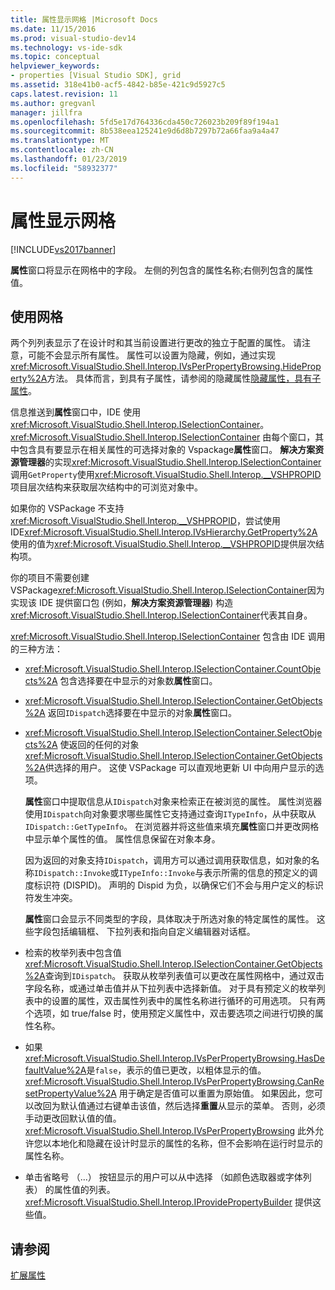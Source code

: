 ```yaml
---
title: 属性显示网格 |Microsoft Docs
ms.date: 11/15/2016
ms.prod: visual-studio-dev14
ms.technology: vs-ide-sdk
ms.topic: conceptual
helpviewer_keywords:
- properties [Visual Studio SDK], grid
ms.assetid: 318e41b0-acf5-4842-b85e-421c9d5927c5
caps.latest.revision: 11
ms.author: gregvanl
manager: jillfra
ms.openlocfilehash: 5fd5e17d764336cda450c726023b209f89f194a1
ms.sourcegitcommit: 8b538eea125241e9d6d8b7297b72a66faa9a4a47
ms.translationtype: MT
ms.contentlocale: zh-CN
ms.lasthandoff: 01/23/2019
ms.locfileid: "58932377"
---
```

# <a name="properties-display-grid"></a>属性显示网格
[!INCLUDE[vs2017banner](../../includes/vs2017banner.md)]

**属性**窗口将显示在网格中的字段。 左侧的列包含的属性名称;右侧列包含的属性值。  
  
## <a name="working-with-the-grid"></a>使用网格  
 两个列列表显示了在设计时和其当前设置进行更改的独立于配置的属性。 请注意，可能不会显示所有属性。 属性可以设置为隐藏，例如，通过实现<xref:Microsoft.VisualStudio.Shell.Interop.IVsPerPropertyBrowsing.HideProperty%2A>方法。 具体而言，到具有子属性，请参阅的隐藏属性[隐藏属性，具有子属性](../../misc/hiding-properties-that-have-child-properties.md)。  
  
 信息推送到**属性**窗口中，IDE 使用<xref:Microsoft.VisualStudio.Shell.Interop.ISelectionContainer>。 <xref:Microsoft.VisualStudio.Shell.Interop.ISelectionContainer> 由每个窗口，其中包含具有要显示在相关属性的可选择对象的 Vspackage**属性**窗口。 **解决方案资源管理器**的实现<xref:Microsoft.VisualStudio.Shell.Interop.ISelectionContainer>调用`GetProperty`使用<xref:Microsoft.VisualStudio.Shell.Interop.__VSHPROPID>项目层次结构来获取层次结构中的可浏览对象中。  
  
 如果你的 VSPackage 不支持<xref:Microsoft.VisualStudio.Shell.Interop.__VSHPROPID>，尝试使用 IDE<xref:Microsoft.VisualStudio.Shell.Interop.IVsHierarchy.GetProperty%2A>使用的值为<xref:Microsoft.VisualStudio.Shell.Interop.__VSHPROPID>提供层次结构项。  
  
 你的项目不需要创建 VSPackage<xref:Microsoft.VisualStudio.Shell.Interop.ISelectionContainer>因为实现该 IDE 提供窗口包 (例如，**解决方案资源管理器**) 构造<xref:Microsoft.VisualStudio.Shell.Interop.ISelectionContainer>代表其自身。  
  
 <xref:Microsoft.VisualStudio.Shell.Interop.ISelectionContainer> 包含由 IDE 调用的三种方法：  
  
- <xref:Microsoft.VisualStudio.Shell.Interop.ISelectionContainer.CountObjects%2A> 包含选择要在中显示的对象数**属性**窗口。  
  
- <xref:Microsoft.VisualStudio.Shell.Interop.ISelectionContainer.GetObjects%2A> 返回`IDispatch`选择要在中显示的对象**属性**窗口。  
  
- <xref:Microsoft.VisualStudio.Shell.Interop.ISelectionContainer.SelectObjects%2A> 使返回的任何的对象<xref:Microsoft.VisualStudio.Shell.Interop.ISelectionContainer.GetObjects%2A>供选择的用户。 这使 VSPackage 可以直观地更新 UI 中向用户显示的选项。  
  
  **属性**窗口中提取信息从`IDispatch`对象来检索正在被浏览的属性。 属性浏览器使用`IDispatch`向对象要求哪些属性它支持通过查询`ITypeInfo`，从中获取从`IDispatch::GetTypeInfo`。 在浏览器并将这些值来填充**属性**窗口并更改网格中显示单个属性的值。 属性信息保留在对象本身。  
  
  因为返回的对象支持`IDispatch`，调用方可以通过调用获取信息，如对象的名称`IDispatch::Invoke`或`ITypeInfo::Invoke`与表示所需的信息的预定义的调度标识符 (DISPID)。 声明的 Dispid 为负，以确保它们不会与用户定义的标识符发生冲突。  
  
  **属性**窗口会显示不同类型的字段，具体取决于所选对象的特定属性的属性。 这些字段包括编辑框、 下拉列表和指向自定义编辑器对话框。  
  
- 检索的枚举列表中包含值<xref:Microsoft.VisualStudio.Shell.Interop.ISelectionContainer.GetObjects%2A>查询到`IDispatch`。 获取从枚举列表值可以更改在属性网格中，通过双击字段名称，或通过单击值并从下拉列表中选择新值。 对于具有预定义的枚举列表中的设置的属性，双击属性列表中的属性名称进行循环的可用选项。 只有两个选项，如 true/false 时，使用预定义属性中，双击要选项之间进行切换的属性名称。  
  
- 如果<xref:Microsoft.VisualStudio.Shell.Interop.IVsPerPropertyBrowsing.HasDefaultValue%2A>是`false`，表示的值已更改，以粗体显示的值。 <xref:Microsoft.VisualStudio.Shell.Interop.IVsPerPropertyBrowsing.CanResetPropertyValue%2A> 用于确定是否值可以重置为原始值。 如果因此，您可以改回为默认值通过右键单击该值，然后选择**重置**从显示的菜单。 否则，必须手动更改回默认值的值。 <xref:Microsoft.VisualStudio.Shell.Interop.IVsPerPropertyBrowsing> 此外允许您以本地化和隐藏在设计时显示的属性的名称，但不会影响在运行时显示的属性名称。  
  
- 单击省略号 （...） 按钮显示的用户可以从中选择 （如颜色选取器或字体列表） 的属性值的列表。 <xref:Microsoft.VisualStudio.Shell.Interop.IProvidePropertyBuilder> 提供这些值。  
  
## <a name="see-also"></a>请参阅  
 [扩展属性](../../extensibility/internals/extending-properties.md)
